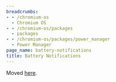 ```yaml
---
breadcrumbs:
- - /chromium-os
  - Chromium OS
- - /chromium-os/packages
  - packages
- - /chromium-os/packages/power_manager
  - Power Manager
page_name: battery-notifications
title: Battery Notifications
---
```


Moved
[here](https://chromium.googlesource.com/chromiumos/platform2/+/HEAD/power_manager/docs/battery_notifications.md).
